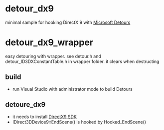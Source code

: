 # detour_dx9
minimal sample for hooking DirectX 9 with [Microsoft Detours](https://github.com/microsoft/Detours)

# detour_dx9_wrapper
easy detouring with wrapper. see detour.h and detour_ID3DXConstantTable.h in wrapper folder. it clears when destructing

## build
* run Visual Studio with administrator mode to build Detours

## detoure_dx9
* it needs to install [DirectX9 SDK](https://www.microsoft.com/en-us/download/details.aspx?id=6812)
* IDirect3DDevice9::EndScene() is hooked by Hooked_EndScene()